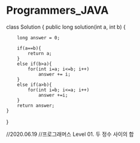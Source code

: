 # Programmers_JAVA

class Solution {
    public long solution(int a, int b) {
    
        long answer = 0;
       
        if(a==b){
            return a;
        }
        else if(b>a){
            for(int i=a; i<=b; i++)
                answer += i;
        }
        else if(a>b){
            for(int i=b; i<=a; i++)
                answer +=i;
        }
        return answer;
    }
}

//2020.06.19
//프로그래머스 Level 01. 두 정수 사이의 합
